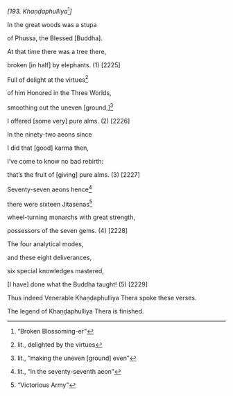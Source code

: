 *\[193. Khaṇḍaphulliya*[^1]*\]*

In the great woods was a stupa

of Phussa, the Blessed \[Buddha\].

At that time there was a tree there,

broken \[in half\] by elephants. (1) \[2225\]

Full of delight at the virtues[^2]

of him Honored in the Three Worlds,

smoothing out the uneven \[ground,\][^3]

I offered \[some very\] pure alms. (2) \[2226\]

In the ninety-two aeons since

I did that \[good\] karma then,

I’ve come to know no bad rebirth:

that’s the fruit of \[giving\] pure alms. (3) \[2227\]

Seventy-seven aeons hence[^4]

there were sixteen Jitasenas[^5]

wheel-turning monarchs with great strength,

possessors of the seven gems. (4) \[2228\]

The four analytical modes,

and these eight deliverances,

six special knowledges mastered,

\[I have\] done what the Buddha taught! (5) \[2229\]

Thus indeed Venerable Khaṇḍaphulliya Thera spoke these verses.

The legend of Khaṇḍaphulliya Thera is finished.

[^1]: “Broken Blossoming-er”

[^2]: lit., delighted by the virtues

[^3]: lit., “making the uneven \[ground\] even”

[^4]: lit., “in the seventy-seventh aeon”

[^5]: “Victorious Army”
